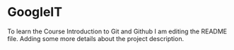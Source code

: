 # GoogleIT
To learn the Course Introduction to Git and Github
I am editing the README file. Adding some more details about the project description.
